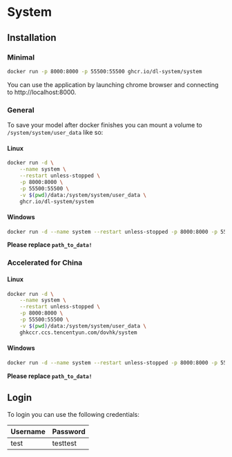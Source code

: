 # System

## Installation

### Minimal

```bash
docker run -p 8000:8000 -p 55500:55500 ghcr.io/dl-system/system
```

You can use the application by launching chrome browser and connecting to http://localhost:8000. 

### General

To save your model after docker finishes you can mount a volume to `/system/system/user_data` like so:

#### Linux

```bash
docker run -d \
	--name system \
	--restart unless-stopped \
	-p 8000:8000 \
	-p 55500:55500 \
	-v $(pwd)/data:/system/system/user_data \
	ghcr.io/dl-system/system
```

#### Windows

```bash
docker run -d --name system --restart unless-stopped -p 8000:8000 -p 55500:55500 -v path_to_data:/system/system/user_data ghcr.io/dl-system/system
```

**Please replace `path_to_data!`**

### Accelerated for China

#### Linux

```bash
docker run -d \
    --name system \
    --restart unless-stopped \
    -p 8000:8000 \
    -p 55500:55500 \
    -v $(pwd)/data:/system/system/user_data \
    ghkccr.ccs.tencentyun.com/dovhk/system
```

#### Windows

```bash
docker run -d --name system --restart unless-stopped -p 8000:8000 -p 55500:55500 -v path_to_data:/system/system/user_data hkccr.ccs.tencentyun.com/dovhk/system
```

**Please replace `path_to_data!`**

## Login

To login you can use the following credentials:

| Username | Password |
| -------- | ---- |
| test | testtest |